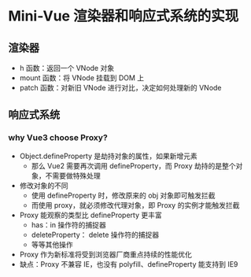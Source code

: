 <!--
 * @Author: your name
 * @Date: 2021-11-14 10:44:07
 * @LastEditTime: 2021-11-14 12:39:22
 * @LastEditors: Please set LastEditors
 * @Description: Mini-Vue 中渲染器和响应式系统的实现
 * @FilePath: \vue3\19-渲染器和响应式系统实现.md
-->

# Mini-Vue 渲染器和响应式系统的实现

## 渲染器

- h 函数：返回一个 VNode 对象
- mount 函数：将 VNode 挂载到 DOM 上
- patch 函数：对新旧 VNode 进行对比，决定如何处理新的 VNode

## 响应式系统

### why Vue3 choose Proxy?

- Object.defineProperty 是劫持对象的属性，如果新增元素
  - 那么 Vue2 需要再次调用 defineProperty，而 Proxy 劫持的是整个对象，不需要做特殊处理
- 修改对象的不同
  - 使用 defineProperty 时，修改原来的 obj 对象即可触发拦截
  - 而使用 proxy，就必须修改代理对象，即 Proxy 的实例才能触发拦截
- Proxy 能观察的类型比 defineProperty 更丰富
  - has：in 操作符的捕捉器
  - deleteProperty： delete 操作符的捕捉器
  - 等等其他操作
- Proxy 作为新标准将受到浏览器厂商重点持续的性能优化
- 缺点：Proxy 不兼容 IE，也没有 polyfill、defineProperty 能支持到 IE9
